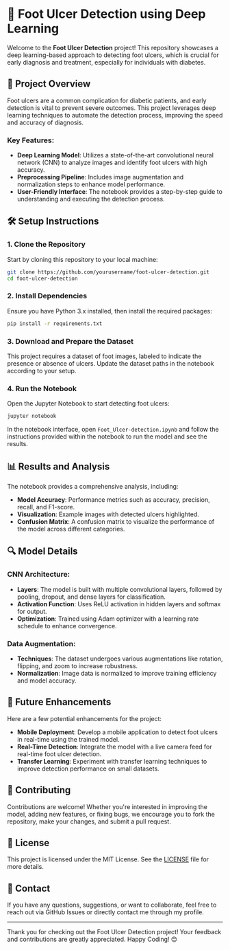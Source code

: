 # 🦶 Foot Ulcer Detection using Deep Learning

Welcome to the **Foot Ulcer Detection** project! This repository showcases a deep learning-based approach to detecting foot ulcers, which is crucial for early diagnosis and treatment, especially for individuals with diabetes.

## 🌟 Project Overview

Foot ulcers are a common complication for diabetic patients, and early detection is vital to prevent severe outcomes. This project leverages deep learning techniques to automate the detection process, improving the speed and accuracy of diagnosis.

### Key Features:
- **Deep Learning Model**: Utilizes a state-of-the-art convolutional neural network (CNN) to analyze images and identify foot ulcers with high accuracy.
- **Preprocessing Pipeline**: Includes image augmentation and normalization steps to enhance model performance.
- **User-Friendly Interface**: The notebook provides a step-by-step guide to understanding and executing the detection process.

## 🛠️ Setup Instructions

### 1. Clone the Repository

Start by cloning this repository to your local machine:

```bash
git clone https://github.com/yourusername/foot-ulcer-detection.git
cd foot-ulcer-detection
```

### 2. Install Dependencies

Ensure you have Python 3.x installed, then install the required packages:

```bash
pip install -r requirements.txt
```

### 3. Download and Prepare the Dataset

This project requires a dataset of foot images, labeled to indicate the presence or absence of ulcers. Update the dataset paths in the notebook according to your setup.

### 4. Run the Notebook

Open the Jupyter Notebook to start detecting foot ulcers:

```bash
jupyter notebook
```

In the notebook interface, open `Foot_Ulcer-detection.ipynb` and follow the instructions provided within the notebook to run the model and see the results.

## 📊 Results and Analysis

The notebook provides a comprehensive analysis, including:
- **Model Accuracy**: Performance metrics such as accuracy, precision, recall, and F1-score.
- **Visualization**: Example images with detected ulcers highlighted.
- **Confusion Matrix**: A confusion matrix to visualize the performance of the model across different categories.

## 🔍 Model Details

### CNN Architecture:
- **Layers**: The model is built with multiple convolutional layers, followed by pooling, dropout, and dense layers for classification.
- **Activation Function**: Uses ReLU activation in hidden layers and softmax for output.
- **Optimization**: Trained using Adam optimizer with a learning rate schedule to enhance convergence.

### Data Augmentation:
- **Techniques**: The dataset undergoes various augmentations like rotation, flipping, and zoom to increase robustness.
- **Normalization**: Image data is normalized to improve training efficiency and model accuracy.

## 🚀 Future Enhancements

Here are a few potential enhancements for the project:
- **Mobile Deployment**: Develop a mobile application to detect foot ulcers in real-time using the trained model.
- **Real-Time Detection**: Integrate the model with a live camera feed for real-time foot ulcer detection.
- **Transfer Learning**: Experiment with transfer learning techniques to improve detection performance on small datasets.

## 🤝 Contributing

Contributions are welcome! Whether you're interested in improving the model, adding new features, or fixing bugs, we encourage you to fork the repository, make your changes, and submit a pull request.

## 📄 License

This project is licensed under the MIT License. See the [LICENSE](LICENSE) file for more details.

## 📧 Contact

If you have any questions, suggestions, or want to collaborate, feel free to reach out via GitHub Issues or directly contact me through my profile.

---

Thank you for checking out the Foot Ulcer Detection project! Your feedback and contributions are greatly appreciated. Happy Coding! 😊
